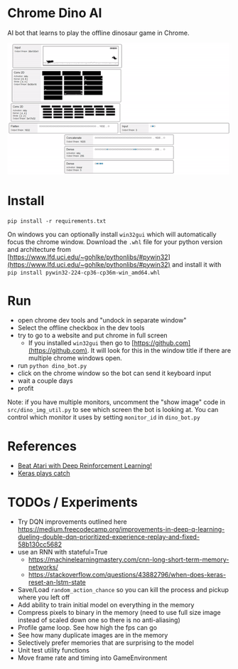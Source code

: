  # Chrome Dino AI
 
AI bot that learns to play the offline dinosaur game in Chrome.

![Network Visualization](network.gif "Network Visualization")

 # Install
 `pip install -r requirements.txt`
 
 On windows you can optionally install `win32gui` which will automatically focus the chrome window. Download the `.whl` file for your python version and architecture from [https://www.lfd.uci.edu/~gohlke/pythonlibs/#pywin32](https://www.lfd.uci.edu/~gohlke/pythonlibs/#pywin32) and install it with `pip install pywin32‑224‑cp36‑cp36m‑win_amd64.whl`
 
 # Run
 
 - open chrome dev tools and "undock in separate window"
 - Select the offline checkbox in the dev tools
 - try to go to a website and put chrome in full screen
    - If you installed `win32gui` then go to [https://github.com](https://github.com). It will look for this in the window title if there are multiple chrome windows open.
 - run `python dino_bot.py`
 - click on the chrome window so the bot can send it keyboard input
 - wait a couple days
 - profit
 
 Note: if you have multiple monitors, uncomment the "show image" code in `src/dino_img_util.py` to see which screen the bot is looking at. You can control which monitor it uses by setting `monitor_id` in `dino_bot.py`
 
 
  # References
  - [Beat Atari with Deep Reinforcement Learning!](https://becominghuman.ai/lets-build-an-atari-ai-part-1-dqn-df57e8ff3b26)
  - [Keras plays catch](https://gist.github.com/EderSantana/c7222daa328f0e885093)

 # TODOs / Experiments
 
 - Try DQN improvements outlined here https://medium.freecodecamp.org/improvements-in-deep-q-learning-dueling-double-dqn-prioritized-experience-replay-and-fixed-58b130cc5682
 - use an RNN with stateful=True
   - https://machinelearningmastery.com/cnn-long-short-term-memory-networks/
   - https://stackoverflow.com/questions/43882796/when-does-keras-reset-an-lstm-state
 - Save/Load `random_action_chance` so you can kill the process and pickup where you left off
 - Add ability to train initial model on everything in the memory
 - Compress pixels to binary in the memory (need to use full size image instead of scaled down one so there is no anti-aliasing)
 - Profile game loop. See how high the fps can go
 - See how many duplicate images are in the memory
 - Selectively prefer memories that are surprising to the model
 - Unit test utility functions
 - Move frame rate and timing into GameEnvironment
